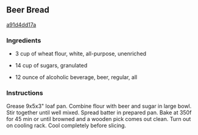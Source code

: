 ## Beer Bread

[a91d4dd17a](http://www.food.com/recipe/beer-bread-6649)

### Ingredients

 - 3 cup of wheat flour, white, all-purpose, unenriched

 - 14 cup of sugars, granulated

 - 12 ounce of alcoholic beverage, beer, regular, all

### Instructions

Grease 9x5x3" loaf pan. Combine flour with beer and sugar in large bowl. Stir together until well mixed. Spread batter in prepared pan. Bake at 350f for 45 min or until browned and a wooden pick comes out clean. Turn out on cooling rack. Cool completely before slicing.
